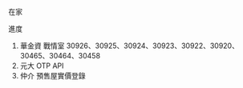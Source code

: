 在家

進度

1. 華金資 戰情室 30926、30925、30924、30923、30922、30920、30465、30464、30458
2. 元大 OTP API
3. 仲介 預售屋實價登錄
